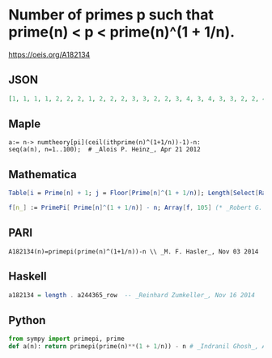 # Number of primes p such that prime\(n\) < p < prime\(n\)^\(1 \+ 1/n\)\.
https://oeis.org/A182134
## JSON
```JSON
[1, 1, 1, 1, 2, 2, 2, 1, 2, 2, 2, 3, 3, 2, 2, 3, 4, 3, 4, 3, 3, 2, 2, 4, 5, 4, 3, 2, 2, 2, 3, 4, 4, 3, 4, 4, 4, 4, 3, 4, 5, 4, 4, 3, 2, 2, 4, 5, 5, 4, 4, 4, 3, 5, 6, 5, 5, 4, 3, 3, 2, 4, 4, 4, 3, 2, 5, 5, 5, 5, 5, 5, 5, 5, 5, 4, 4, 4, 4, 5, 6, 5, 7, 6, 6, 5, 5, 5, 5, 4, 4, 5, 4, 5, 4, 3, 3, 3, 3, 5, 5, 5, 5, 6, 5]
```
## Maple
```Maple
a:= n-> numtheory[pi](ceil(ithprime(n)^(1+1/n))-1)-n:
seq(a(n), n=1..100);  # _Alois P. Heinz_, Apr 21 2012
```
## Mathematica
```Mathematica
Table[i = Prime[n] + 1; j = Floor[Prime[n]^(1 + 1/n)]; Length[Select[Range[i, j], PrimeQ]], {n, 100}] (* _T. D. Noe_, Apr 21 2012 *)
```
```Mathematica
f[n_] := PrimePi[ Prime[n]^(1 + 1/n)] - n; Array[f, 105] (* _Robert G. Wilson v_, Feb 20 2015 *)
```
## PARI
```PARI
A182134(n)=primepi(prime(n)^(1+1/n))-n \\ _M. F. Hasler_, Nov 03 2014
```
## Haskell
```Haskell
a182134 = length . a244365_row  -- _Reinhard Zumkeller_, Nov 16 2014
```
## Python
```Python
from sympy import primepi, prime
def a(n): return primepi(prime(n)**(1 + 1/n)) - n # _Indranil Ghosh_, Apr 23 2017
```
